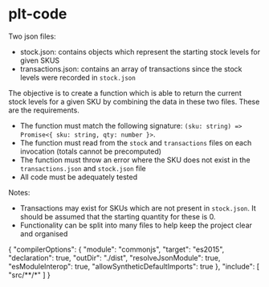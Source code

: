 # plt-code

Two json files:
 - stock.json: contains objects which represent the starting stock levels for given SKUS
 - transactions.json: contains an array of transactions since the stock levels were recorded in `stock.json`

The objective is to create a function which is able to return the current stock levels for a given SKU by combining the data in these two files. These are the requirements.

- The function must match the following signature: `(sku: string) => Promise<{ sku: string, qty: number }>`.
- The function must read from the `stock` and `transactions` files on each invocation (totals cannot be precomputed)
- The function must throw an error where the SKU does not exist in the `transactions.json` and `stock.json` file
- All code must be adequately tested

Notes:
- Transactions may exist for SKUs which are not present in `stock.json`. It should be assumed that the starting quantity for these is 0.
- Functionality can be split into many files to help keep the project clear and organised 


{
    "compilerOptions": {
      "module": "commonjs",
      "target": "es2015",
      "declaration": true,
      "outDir": "./dist",
      "resolveJsonModule": true,
      "esModuleInterop": true,
      "allowSyntheticDefaultImports": true
    },
    "include": [
      "src/**/*"
    ]
  }